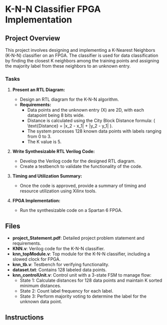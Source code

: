 # K-N-N Classifier FPGA Implementation

## Project Overview

This project involves designing and implementing a K-Nearest Neighbors (K-N-N) classifier on an FPGA. The classifier is used for data classification by finding the closest K neighbors among the training points and assigning the majority label from these neighbors to an unknown entry.

### Tasks

1. **Present an RTL Diagram:**
   - Design an RTL diagram for the K-N-N algorithm.
   - **Requirements:**
     - Data points and the unknown entry (X) are 2D, with each datapoint being 8 bits wide.
     - Distance is calculated using the City Block Distance formula: \( \text{Distance} = |x_2 - x_1| + |y_2 - y_1| \).
     - The system processes 128 known data points with labels ranging from 0 to 3.
     - The K value is 5.

2. **Write Synthesizable RTL Verilog Code:**
   - Develop the Verilog code for the designed RTL diagram.
   - Create a testbench to validate the functionality of the code.

3. **Timing and Utilization Summary:**
   - Once the code is approved, provide a summary of timing and resource utilization using Xilinx tools.

4. **FPGA Implementation:**
   - Run the synthesizable code on a Spartan 6 FPGA.

## Files

- **project_Statement.pdf**: Detailed project problem statement and requirements.
- **KNN.v**: Verilog code for the K-N-N classifier.
- **knn_topModule.v**: Top module for the K-N-N classifier, including a slowed clock for FPGA.
- **knn_tb.v**: Testbench for verifying functionality.
- **dataset.txt**: Contains 128 labeled data points.
- **knn_controlUnit.v**: Control unit with a 3-state FSM to manage flow:
  - State 1: Calculate distances for 128 data points and maintain K sorted minimum distances.
  - State 2: Count label frequency for each label.
  - State 3: Perform majority voting to determine the label for the unknown data point.

## Instructions
